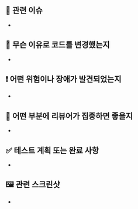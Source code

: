 <!--타이틀은 아래처럼 적어주세요
ex) [Feat] 로그인 기능 추가
    [Fix] 로그인이 안되는 문제 수정-->

## 📃 관련 이슈
<!-- 관련있는 이슈 번호(#000)을 적어주세요.
  해당 pull request merge와 함께 이슈를 닫으려면
  closed #Issue_number를 적어주세요 -->
- 

## 💬 무슨 이유로 코드를 변경했는지
- 

## ❗ 어떤 위험이나 장애가 발견되었는지
- 

## 👀 어떤 부분에 리뷰어가 집중하면 좋을지
-  

## ✅ 테스트 계획 또는 완료 사항
-

## 🖼️ 관련 스크린샷
-
